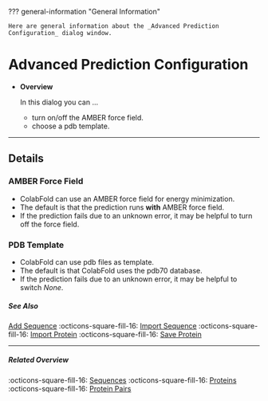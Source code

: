 ??? general-information "General Information"
    
    Here are general information about the _Advanced Prediction Configuration_ dialog window.

# Advanced Prediction Configuration
<div class="grid cards" markdown>

-   __Overview__

     In this dialog you can ...

    - turn on/off the AMBER force field.
    - choose a pdb template.

</div>

---
## Details
### AMBER Force Field
- ColabFold can use an AMBER force field for energy minimization.
- The default is that the prediction runs **with** AMBER force field.
- If the prediction fails due to an unknown error, it may be helpful to turn off the force field.

### PDB Template
- ColabFold can use pdb files as template.
- The default is that ColabFold uses the pdb70 database.
- If the prediction fails due to an unknown error, it may be helpful to switch _None_.

##### See Also
[Add Sequence](../sequences/sequence_add.md) :octicons-square-fill-16: [Import Sequence](../sequences/sequence_import.md) :octicons-square-fill-16: [Import Protein](protein_import.md) :octicons-square-fill-16: [Save Protein](protein_save.md)

---

##### Related Overview
:octicons-square-fill-16: [Sequences](../sequences/index.md) :octicons-square-fill-16: [Proteins](../proteins/index.md) :octicons-square-fill-16: [Protein Pairs](../protein_pairs/index.md)